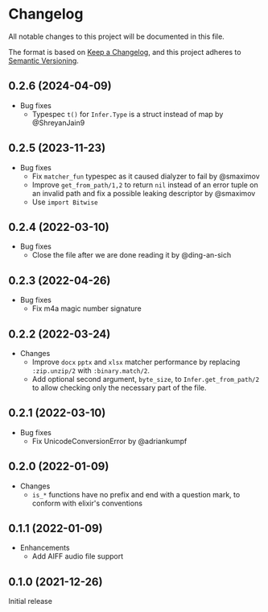# Changelog

All notable changes to this project will be documented in this file.

The format is based on [Keep a Changelog](https://keepachangelog.com/en/1.0.0/),
and this project adheres to [Semantic Versioning](https://semver.org/spec/v2.0.0.html).

## 0.2.6 (2024-04-09)

- Bug fixes
  - Typespec `t()` for `Infer.Type` is a struct instead of map by @ShreyanJain9

## 0.2.5 (2023-11-23)

- Bug fixes
  - Fix `matcher_fun` typespec as it caused dialyzer to fail by @smaximov
  - Improve `get_from_path/1,2` to return `nil` instead of an error tuple on an invalid path
    and fix a possible leaking descriptor by @smaximov
  - Use `import Bitwise`

## 0.2.4 (2022-03-10)

- Bug fixes
  - Close the file after we are done reading it by @ding-an-sich

## 0.2.3 (2022-04-26)

- Bug fixes
  - Fix m4a magic number signature

## 0.2.2 (2022-03-24)

- Changes
  - Improve `docx` `pptx` and `xlsx` matcher performance by replacing `:zip.unzip/2` with `:binary.match/2`.
  - Add optional second argument, `byte_size`, to `Infer.get_from_path/2` to allow checking only the necessary part of the file.

## 0.2.1 (2022-03-10)

- Bug fixes
  - Fix UnicodeConversionError by @adriankumpf

## 0.2.0 (2022-01-09)

- Changes
  - `is_*` functions have no prefix and end with a question mark, to conform with elixir's conventions

## 0.1.1 (2022-01-09)

- Enhancements
  - Add AIFF audio file support

## 0.1.0 (2021-12-26)

Initial release
